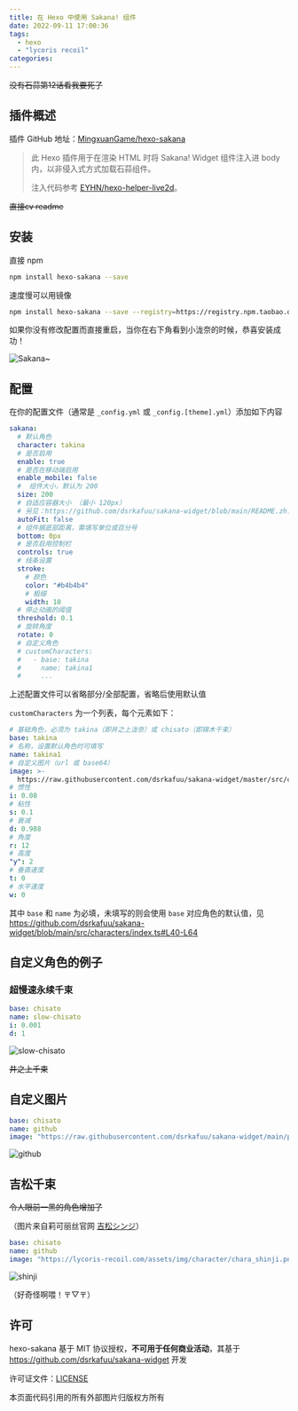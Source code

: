 ```yaml
---
title: 在 Hexo 中使用 Sakana! 组件
date: 2022-09-11 17:00:36
tags:
  - hexo
  - "lycoris recoil"
categories:
---
```


~~没有石蒜第12话看我要死了~~

## 插件概述

插件 GitHub 地址：[MingxuanGame/hexo-sakana](https://github.com/MingxuanGame/hexo-sakana)

> 此 Hexo 插件用于在渲染 HTML 时将 Sakana! Widget 组件注入进 body 内，以非侵入式方式加载石蒜组件。
>
> 注入代码参考 [EYHN/hexo-helper-live2d](https://github.com/EYHN/hexo-helper-live2d/blob/master/index.js#L234-L240)。

~~直接cv readme~~

## 安装

直接 npm

```bash
npm install hexo-sakana --save
```

速度慢可以用镜像

```bash
npm install hexo-sakana --save --registry=https://registry.npm.taobao.org
```

如果你没有修改配置而直接重启，当你在右下角看到小泷奈的时候，恭喜安装成功！

![Sakana~](/images/sakana/sakana.gif)

## 配置

在你的配置文件（通常是 `_config.yml` 或 `_config.[theme].yml`）添加如下内容

```yaml
sakana:
  # 默认角色
  character: takina
  # 是否启用
  enable: true
  # 是否在移动端启用
  enable_mobile: false
  #  组件大小，默认为 200
  size: 200
  # 自适应容器大小 （最小 120px）
  # 另见：https://github.com/dsrkafuu/sakana-widget/blob/main/README.zh.md#%E8%87%AA%E5%8A%A8%E7%BC%A9%E6%94%BE
  autoFit: false
  # 组件据底部距离，需填写单位或百分号
  bottom: 0px
  # 是否启用控制栏
  controls: true
  # 线条设置
  stroke:
    # 颜色
    color: "#b4b4b4"
    # 粗细
    width: 10
  # 停止动画的阈值
  threshold: 0.1
  # 旋转角度
  rotate: 0
  # 自定义角色
  # customCharacters:
  #   - base: takina
  #     name: takina1
  #     ...
```

上述配置文件可以省略部分/全部配置，省略后使用默认值

`customCharacters` 为一个列表，每个元素如下：

```yaml
# 基础角色，必须为 takina（即井之上泷奈）或 chisato（即锦木千束）
base: takina
# 名称，设置默认角色时可填写
name: takina1
# 自定义图片（url 或 base64）
image: >-
  https://raw.githubusercontent.com/dsrkafuu/sakana-widget/master/src/characters/takina.png
# 惯性
i: 0.08
# 粘性
s: 0.1
# 衰减
d: 0.988
# 角度
r: 12
# 高度
"y": 2
# 垂直速度
t: 0
# 水平速度
w: 0
```

其中 `base` 和 `name` 为必填，未填写的则会使用 `base` 对应角色的默认值，见 https://github.com/dsrkafuu/sakana-widget/blob/main/src/characters/index.ts#L40-L64

## 自定义角色的例子

### 超慢速永续千束

```yaml
base: chisato
name: slow-chisato
i: 0.001
d: 1
```

![slow-chisato](/images/sakana/slow-chisato.gif)

~~井之上千束~~

## 自定义图片

```yaml
base: chisato
name: github
image: "https://raw.githubusercontent.com/dsrkafuu/sakana-widget/main/public/github.png"
```

![github](/images/sakana/custom-image.gif)

## 吉松千束

~~令人眼前一黑的角色增加了~~

（图片来自莉可丽丝官网 [吉松シンジ](https://lycoris-recoil.com/character/?chara=shinji)）

```yaml
base: chisato
name: github
image: "https://lycoris-recoil.com/assets/img/character/chara_shinji.png"
```

![shinji](/images/sakana/shinji.png)

（好奇怪啊喂！〒▽〒）

## 许可

hexo-sakana 基于 MIT 协议授权，**不可用于任何商业活动**，其基于 https://github.com/dsrkafuu/sakana-widget 开发

许可证文件：[LICENSE](https://github.com/MingxuanGame/hexo-sakana/blob/master/LICENSE)

本页面代码引用的所有外部图片归版权方所有
